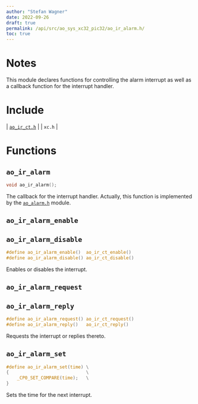 ```yaml
---
author: "Stefan Wagner"
date: 2022-09-26
draft: true
permalink: /api/src/ao_sys_xc32_pic32/ao_ir_alarm.h/
toc: true
---
```


# Notes

This module declares functions for controlling the alarm interrupt as well as a callback function for the interrupt handler.

# Include

| [`ao_ir_ct.h`](ao_ir_ct.h.md) |
| `xc.h` |

# Functions

## `ao_ir_alarm`

```c
void ao_ir_alarm();
```

The callback for the interrupt handler. Actually, this function is implemented by the [`ao_alarm.h`](../ao_sys/ao_alarm.h.md) module.

## `ao_ir_alarm_enable`
## `ao_ir_alarm_disable`

```c
#define ao_ir_alarm_enable()  ao_ir_ct_enable()
#define ao_ir_alarm_disable() ao_ir_ct_disable()
```

Enables or disables the interrupt.

## `ao_ir_alarm_request`
## `ao_ir_alarm_reply`

```c
#define ao_ir_alarm_request() ao_ir_ct_request()
#define ao_ir_alarm_reply()   ao_ir_ct_reply()
```

Requests the interrupt or replies thereto.

## `ao_ir_alarm_set`

```c
#define ao_ir_alarm_set(time) \
{                             \
    _CP0_SET_COMPARE(time);   \
}
```

Sets the time for the next interrupt.
